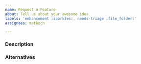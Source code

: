 ```yaml
---
name: Request a Feature
about: Tell us about your awesome idea
labels: 'enhancement :sparkles:, needs-triage :file_folder:'
assignees: matkoch

---
```


### Description

### Alternatives
